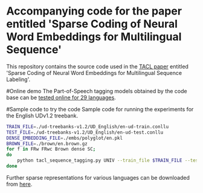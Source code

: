 Accompanying code for the paper entitled 'Sparse Coding of Neural Word Embeddings for Multilingual Sequence'
==========

This repository contains the source code used in the [TACL paper](https://www.transacl.org/ojs/index.php/tacl/article/view/1063) entitled 'Sparse Coding of Neural Word Embeddings for Multilingual Sequence Labeling'.

#Online demo
The Part-of-Speech tagging models obtained by the code base can be [tested online for 29 languages](http://rgai.inf.u-szeged.hu/prosperAM/nlp).

#Sample code to try the code
Sample code for running the experiments for the English UDv1.2 treebank.
```bash
TRAIN_FILE=./ud-treebanks-v1.2/UD_English/en-ud-train.conllu
TEST_FILE=./ud-treebanks-v1.2/UD_English/en-ud-test.conllu
DENSE_EMBEDDING_FILE=./embs/polyglot/en.pkl
BROWN_FILE=./brown/en.brown.gz
for f in FRw FRwc Brown dense SC;
do
    python tacl_sequence_tagging.py UNIV --train_file $TRAIN_FILE --test_file $TEST_FILE --lang en --dense_vec_file $DENSE_EMBEDDING_FILE --brown_file=$BROWN_FILE --feature_mode $f;
done
```
Further sparse representations for various languages can be downloaded from [here](https://begab.github.io/sparse_embeds).

